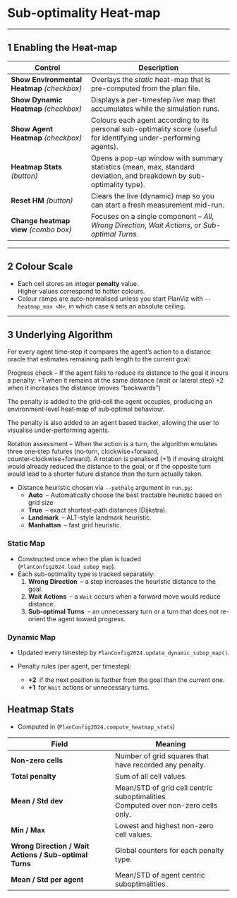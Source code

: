 # Sub-optimality Heat-map 

---

## 1  Enabling the Heat-map

| Control                                     | Description                                                                                                                     |
| ------------------------------------------- | -------------------------------------------------------------------------------------------------------------------------------- |
| **Show Environmental Heatmap** *(checkbox)* | Overlays the *static* heat-map that is pre-computed from the plan file.                                                          |
| **Show Dynamic Heatmap** *(checkbox)*       | Displays a per-timestep *live* map that accumulates while the simulation runs.                                                   |
| **Show Agent Heatmap** *(checkbox)*         | Colours each agent according to its personal sub-optimality score (useful for identifying under-performing agents).              |
| **Heatmap Stats** *(button)*                | Opens a pop-up window with summary statistics (mean, max, standard deviation, and breakdown by sub-optimality type).             |
| **Reset HM** *(button)*                     | Clears the live (dynamic) map so you can start a fresh measurement mid-run.                                                     |
| **Change heatmap view** *(combo box)*       | Focuses on a single component – *All*, *Wrong Direction*, *Wait Actions*, or *Sub-optimal Turns*.                                |


---

## 2  Colour Scale

* Each cell stores an integer **penalty** value.  
  Higher values correspond to hotter colours.
* Colour ramps are auto-normalised unless you start PlanViz with `--heatmap_max <N>`, in which case `N` sets an absolute ceiling.

---

## 3  Underlying Algorithm
For every agent time‑step it compares the agent’s action to a distance oracle 
that estimates remaining path length to the current goal:

Progress check – If the agent fails to reduce its distance to the goal it incurs a penalty:
+1 when it remains at the same distance (wait or lateral step)
+2 when it increases the distance (moves “backwards”)

The penalty is added to the grid‑cell the agent occupies, producing an environment‑level heat‑map of sub‑optimal behaviour.

The penalty is also added to an agent based tracker, allowing the user to visualise under-performing agents.

Rotation assessment – When the action is a turn, the algorithm emulates three one‑step futures (no‑turn, clockwise+forward, counter‑clockwise+forward).
A rotation is penalised (+1) if moving straight would already reduced the distance to the goal, or if the opposite turn would lead to a shorter future distance than the turn actually taken.



* Distance heuristic chosen via `--pathalg` argument in `run.py`:
  * **Auto** – Automatically choose the best tractable heuristic based on grid size
  * **True** – exact shortest-path distances (Dijkstra).  
  * **Landmark** – ALT-style landmark heuristic.  
  * **Manhattan** – fast grid heuristic.


### Static Map

* Constructed once when the plan is loaded (`PlanConfig2024.load_subop_map`).
* Each sub-optimality type is tracked separately:
  1. **Wrong Direction** – a step increases the heuristic distance to the goal.
  2. **Wait Actions** – a `Wait` occurs when a forward move would reduce distance.
  3. **Sub-optimal Turns** – an unnecessary turn or a turn that does not re-orient the agent toward progress.

###  Dynamic Map 

* Updated every timestep by `PlanConfig2024.update_dynamic_subop_map()`.

* Penalty rules (per agent, per timestep):
  * **+2** if the next position is farther from the goal than the current one.
  * **+1** for `Wait` actions or unnecessary turns.

## Heatmap Stats
* Computed in (`PlanConfig2024.compute_heatmap_stats`)

| Field                               | Meaning                                                                                |
| ----------------------------------- |----------------------------------------------------------------------------------------|
| **Non-zero cells**                  | Number of grid squares that have recorded any penalty.                                 |
| **Total penalty**                   | Sum of all cell values.                                                                |
| **Mean / Std dev**                  | Mean/STD of grid cell centric suboptimalities  <br/>Computed over non-zero cells only. |
| **Min / Max**                       | Lowest and highest non-zero cell values.                                               |
| **Wrong Direction / Wait Actions / Sub-optimal Turns** | Global counters for each penalty type.                                                 |
| **Mean / Std per agent**            | Mean/STD of agent centric suboptimalities                                              |

